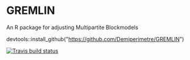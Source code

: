 # GREMLIN
An R package for adjusting Multipartite Blockmodels

devtools::install_github("https://github.com/Demiperimetre/GREMLIN")


<!-- badges: start -->
[![Travis build status](https://travis-ci.org/Demiperimetre/GREMLIN.svg?branch=master)](https://travis-ci.org/Demiperimetre/GREMLIN)
<!-- badges: end -->
